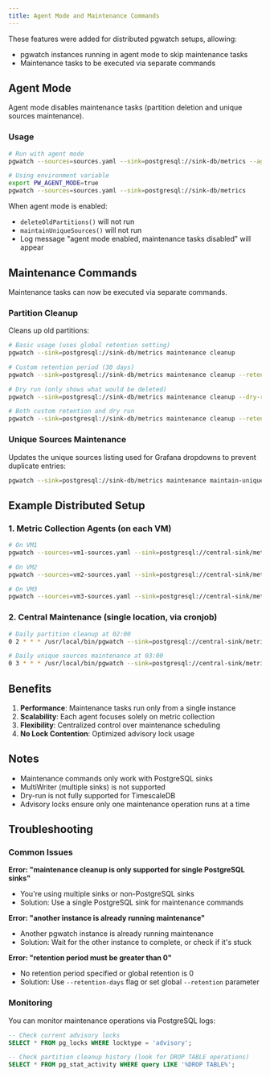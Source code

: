 ```yaml
---
title: Agent Mode and Maintenance Commands
---
```


These features were added for distributed pgwatch setups, allowing:

- pgwatch instances running in agent mode to skip maintenance tasks
- Maintenance tasks to be executed via separate commands

## Agent Mode

Agent mode disables maintenance tasks (partition deletion and unique sources maintenance).

### Usage

```bash
# Run with agent mode
pgwatch --sources=sources.yaml --sink=postgresql://sink-db/metrics --agent-mode

# Using environment variable
export PW_AGENT_MODE=true
pgwatch --sources=sources.yaml --sink=postgresql://sink-db/metrics
```

When agent mode is enabled:
- `deleteOldPartitions()` will not run
- `maintainUniqueSources()` will not run
- Log message "agent mode enabled, maintenance tasks disabled" will appear

## Maintenance Commands

Maintenance tasks can now be executed via separate commands.

### Partition Cleanup

Cleans up old partitions:

```bash
# Basic usage (uses global retention setting)
pgwatch --sink=postgresql://sink-db/metrics maintenance cleanup

# Custom retention period (30 days)
pgwatch --sink=postgresql://sink-db/metrics maintenance cleanup --retention-days 30

# Dry run (only shows what would be deleted)
pgwatch --sink=postgresql://sink-db/metrics maintenance cleanup --dry-run

# Both custom retention and dry run
pgwatch --sink=postgresql://sink-db/metrics maintenance cleanup --retention-days 7 --dry-run
```

### Unique Sources Maintenance

Updates the unique sources listing used for Grafana dropdowns to prevent duplicate entries:

```bash
pgwatch --sink=postgresql://sink-db/metrics maintenance maintain-unique-sources
```

## Example Distributed Setup

### 1. Metric Collection Agents (on each VM)

```bash
# On VM1
pgwatch --sources=vm1-sources.yaml --sink=postgresql://central-sink/metrics --agent-mode

# On VM2  
pgwatch --sources=vm2-sources.yaml --sink=postgresql://central-sink/metrics --agent-mode

# On VM3
pgwatch --sources=vm3-sources.yaml --sink=postgresql://central-sink/metrics --agent-mode
```

### 2. Central Maintenance (single location, via cronjob)

```bash
# Daily partition cleanup at 02:00
0 2 * * * /usr/local/bin/pgwatch --sink=postgresql://central-sink/metrics maintenance cleanup

# Daily unique sources maintenance at 03:00
0 3 * * * /usr/local/bin/pgwatch --sink=postgresql://central-sink/metrics maintenance maintain-unique-sources
```

## Benefits

1. **Performance**: Maintenance tasks run only from a single instance
2. **Scalability**: Each agent focuses solely on metric collection
3. **Flexibility**: Centralized control over maintenance scheduling
4. **No Lock Contention**: Optimized advisory lock usage

## Notes

- Maintenance commands only work with PostgreSQL sinks
- MultiWriter (multiple sinks) is not supported
- Dry-run is not fully supported for TimescaleDB
- Advisory locks ensure only one maintenance operation runs at a time

## Troubleshooting

### Common Issues

**Error: "maintenance cleanup is only supported for single PostgreSQL sinks"**
- You're using multiple sinks or non-PostgreSQL sinks
- Solution: Use a single PostgreSQL sink for maintenance commands

**Error: "another instance is already running maintenance"**
- Another pgwatch instance is already running maintenance
- Solution: Wait for the other instance to complete, or check if it's stuck

**Error: "retention period must be greater than 0"**
- No retention period specified or global retention is 0
- Solution: Use `--retention-days` flag or set global `--retention` parameter

### Monitoring

You can monitor maintenance operations via PostgreSQL logs:

```sql
-- Check current advisory locks
SELECT * FROM pg_locks WHERE locktype = 'advisory';

-- Check partition cleanup history (look for DROP TABLE operations)
SELECT * FROM pg_stat_activity WHERE query LIKE '%DROP TABLE%';
``` 